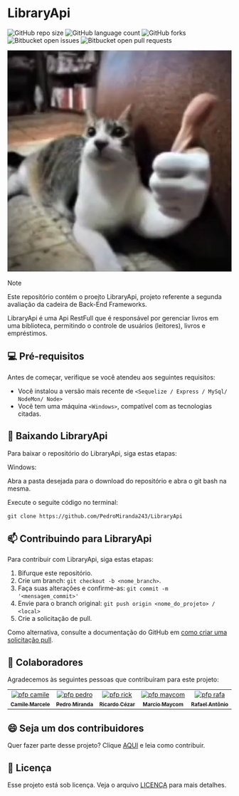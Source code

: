# LibraryApi

![GitHub repo size](https://img.shields.io/github/repo-size/PedroMiranda243/LibraryApi?style=for-the-badge)
![GitHub language count](https://img.shields.io/github/languages/count/PedroMiranda243/LibraryApi?style=for-the-badge)
![GitHub forks](https://img.shields.io/github/forks/PedroMiranda243/LibraryApi?style=for-the-badge)
![Bitbucket open issues](https://img.shields.io/bitbucket/issues/PedroMiranda243/LibraryApi?style=for-the-badge)
![Bitbucket open pull requests](https://img.shields.io/bitbucket/pr-raw/PedroMiranda243/LibraryApi?style=for-the-badge)

<img src="imagem.png" alt="gatojoinha">

> [!NOTE]
> Este repositório contém o proejto LibraryApi, projeto referente a segunda avaliação da cadeira de Back-End Frameworks.
> <p>
> LibraryApi é uma Api RestFull que é responsável por gerenciar livros em uma biblioteca, permitindo o controle de usuários (leitores), livros e empréstimos.


## 💻 Pré-requisitos

Antes de começar, verifique se você atendeu aos seguintes requisitos:

- Você instalou a versão mais recente de `<Sequelize / Express / MySql/ NodeMon/ Node>`
- Você tem uma máquina `<Windows>`, compatível com as tecnologias citadas.

## 🚀 Baixando LibraryApi

Para baixar o repositório do LibraryApi, siga estas etapas:

Windows:

Abra a pasta desejada para o download do repositório e abra o git bash na mesma.

Execute o seguite código no terminal:

```
git clone https://github.com/PedroMiranda243/LibraryApi
```

## 📫 Contribuindo para LibraryApi

Para contribuir com LibraryApi, siga estas etapas:

1. Bifurque este repositório.
2. Crie um branch: `git checkout -b <nome_branch>`.
3. Faça suas alterações e confirme-as: `git commit -m '<mensagem_commit>'`
4. Envie para o branch original: `git push origin <nome_do_projeto> / <local>`
5. Crie a solicitação de pull.

Como alternativa, consulte a documentação do GitHub em [como criar uma solicitação pull](https://help.github.com/en/github/collaborating-with-issues-and-pull-requests/creating-a-pull-request).

## 🤝 Colaboradores

Agradecemos às seguintes pessoas que contribuíram para este projeto:

<table>
  <tr>
    <td align="center">
      <a href="https://github.com/camimcl" title="Perfil do GitHub">
        <img src="https://avatars.githubusercontent.com/u/143668626?v=4" width="100px;" alt="pfp camile"/><br>
        <sub>
          <b>Camile Marcele</b>
        </sub>
      </a>
    </td>
    <td align="center">
      <a href="https://github.com/PedroMiranda243" title="Perfil do GitHub">
        <img src="https://avatars.githubusercontent.com/u/142632758?v=4" width="100px;" alt="pfp pedro"/><br>
        <sub>
          <b>Pedro Miranda</b>
        </sub>
      </a>
    </td>
    <td align="center">
      <a href="https://github.com/RicardoAlmeida06" title="Perfil do GitHub">
        <img src="https://avatars.githubusercontent.com/u/142633316?v=4" width="100px;" alt="pfp rick"/><br>
        <sub>
          <b>Ricardo Cézar</b>
        </sub>
      </a>
    </td>
    <td align="center">
      <a href="https://github.com/mihaeldatoman" title="Perfil do GitHub">
        <img src="https://avatars.githubusercontent.com/u/140518477?v=4" width="100px;" alt="pfp maycom"/><br>
        <sub>
          <b>Marcio Maycom</b>
        </sub>
      </a>
    </td>
    <td align="center">
      <a href="https://github.com/RAM2252" title="Perfil do GitHub">
        <img src="https://avatars.githubusercontent.com/u/138143680?v=4" width="100px;" alt="pfp rafa"/><br>
        <sub>
          <b>Rafael Antônio</b>
        </sub>
      </a>
    </td>
  </tr>
</table>

## 😄 Seja um dos contribuidores

Quer fazer parte desse projeto? Clique [AQUI](CONTRIBUTING.md) e leia como contribuir.

## 📝 Licença

Esse projeto está sob licença. Veja o arquivo [LICENÇA](LICENSE.md) para mais detalhes.
